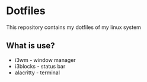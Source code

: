 # Dotfiles

This repository contains my dotfiles of my linux system

## What is use?
- i3wm - window manager
- i3blocks - status bar
- alacritty - terminal

